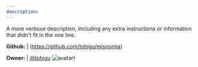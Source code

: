 ```yaml
---
description: 
---
```

A more verbose description, including any extra instructions or
information that didn't fit in the one line.

**Github:** | (https://github.com/tohigu/misnomia)

**Owner:** | [@tohigu](https://github.com/tohigu) ![avatart](https://avatars2.githubusercontent.com/u/3629668?v=4)

